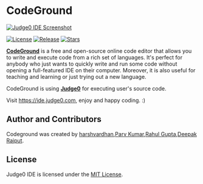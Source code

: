# CodeGround
[![Judge0 IDE Screenshot](https://github.com/judge0/ide/blob/master/.github/screenshot.png?raw=true)](https://ide.judge0.com/?7U55)

[![License](https://img.shields.io/github/license/judge0/ide?color=2185d0&style=flat-square)](https://github.com/HarshVardhan2001/CodeGround/blob/main/LICENSE)
[![Release](https://img.shields.io/github/v/release/HarshVardhan2001/CodeGround?color=2185d0&style=flat-square)](https://github.com/HarshVardhan2001/CodeGround/releases)
[![Stars](https://img.shields.io/github/stars/HarshVardhan2001/CodeGround?color=2185d0&style=flat-square)](https://github.com/HarshVardhan2001/CodeGround/stargazers)

[**CodeGround**](https://ide.judge0.com) is a free and open-source online code editor that allows you to write and execute code from a rich set of languages. It's perfect for anybody who just wants to quickly write and run some code without opening a full-featured IDE on their computer. Moreover, it is also useful for teaching and learning or just trying out a new language.

CodeGround is using [**Judge0**](https://api.judge0.com) for executing user's source code.

Visit https://ide.judge0.com, enjoy and happy coding. :)

## Author and Contributors
Codeground was created by [harshvardhan](https://#),[Parv Kumar](https://#),[Rahul Gupta](https://#),[Deepak Rajput](https://#).

## License
Judge0 IDE is licensed under the [MIT License](https://github.com/HarshVardhan2001/CodeGround/blob/main/LICENSE).
